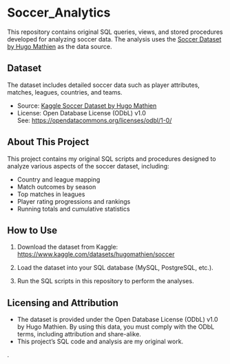 # Soccer_Analytics

This repository contains original SQL queries, views, and stored procedures developed for analyzing soccer data. The analysis uses the [Soccer Dataset by Hugo Mathien](https://www.kaggle.com/datasets/hugomathien/soccer) as the data source.

## Dataset

The dataset includes detailed soccer data such as player attributes, matches, leagues, countries, and teams.

- Source: [Kaggle Soccer Dataset by Hugo Mathien](https://www.kaggle.com/datasets/hugomathien/soccer)
- License: Open Database License (ODbL) v1.0  
  See: https://opendatacommons.org/licenses/odbl/1-0/

## About This Project

This project contains my original SQL scripts and procedures designed to analyze various aspects of the soccer dataset, including:

- Country and league mapping  
- Match outcomes by season  
- Top matches in leagues  
- Player rating progressions and rankings  
- Running totals and cumulative statistics  

## How to Use

1. Download the dataset from Kaggle:  
   https://www.kaggle.com/datasets/hugomathien/soccer

2. Load the dataset into your SQL database (MySQL, PostgreSQL, etc.).

3. Run the SQL scripts in this repository to perform the analyses.

## Licensing and Attribution

- The dataset is provided under the Open Database License (ODbL) v1.0 by Hugo Mathien. By using this data, you must comply with the ODbL terms, including attribution and share-alike.
- This project’s SQL code and analysis are my original work.

.
